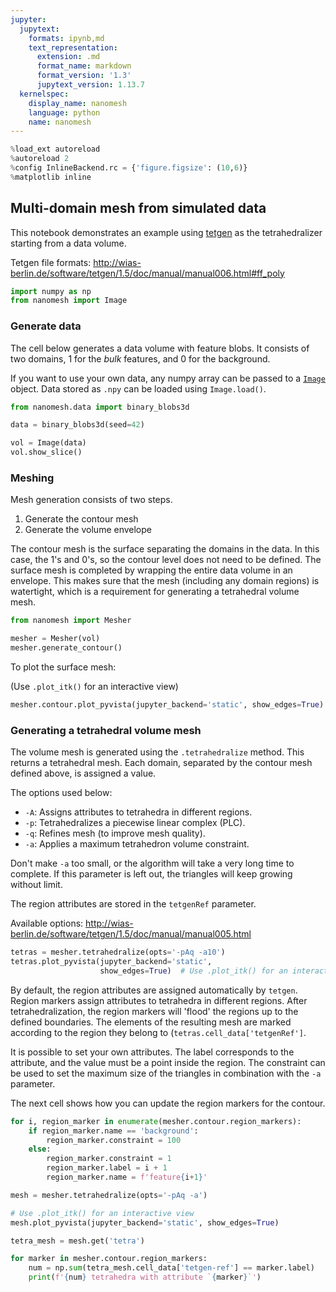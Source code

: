```yaml
---
jupyter:
  jupytext:
    formats: ipynb,md
    text_representation:
      extension: .md
      format_name: markdown
      format_version: '1.3'
      jupytext_version: 1.13.7
  kernelspec:
    display_name: nanomesh
    language: python
    name: nanomesh
---
```


```python
%load_ext autoreload
%autoreload 2
%config InlineBackend.rc = {'figure.figsize': (10,6)}
%matplotlib inline
```

## Multi-domain mesh from simulated data

This notebook demonstrates an example using [tetgen](https://wias-berlin.de/software/tetgen/) as the tetrahedralizer starting from a data volume.

Tetgen file formats:
http://wias-berlin.de/software/tetgen/1.5/doc/manual/manual006.html#ff_poly

```python
import numpy as np
from nanomesh import Image
```

### Generate data

The cell below generates a data volume with feature blobs. It consists of two domains, 1 for the *bulk* features, and 0 for the background.

If you want to use your own data, any numpy array can be passed to a [`Image`](https://nanomesh.readthedocs.io/en/latest/nanomesh.volume.html#nanomesh.volume.Volume) object. Data stored as `.npy` can be loaded using `Image.load()`.

```python
from nanomesh.data import binary_blobs3d

data = binary_blobs3d(seed=42)

vol = Image(data)
vol.show_slice()
```

### Meshing

Mesh generation consists of two steps.

1. Generate the contour mesh
2. Generate the volume envelope

The contour mesh is the surface separating the domains in the data. In this case, the 1's and 0's, so the contour level does not need to be defined. The surface mesh is completed by wrapping the entire data volume in an envelope. This makes sure that the mesh (including any domain regions) is watertight, which is a requirement for generating a tetrahedral volume mesh.

```python
from nanomesh import Mesher

mesher = Mesher(vol)
mesher.generate_contour()
```

To plot the surface mesh:

(Use `.plot_itk()` for an interactive view)

```python
mesher.contour.plot_pyvista(jupyter_backend='static', show_edges=True)
```

### Generating a tetrahedral volume mesh

The volume mesh is generated using the `.tetrahedralize` method. This returns a tetrahedral mesh. Each domain, separated by the contour mesh defined above, is assigned a value.

The options used below:

- `-A`: Assigns attributes to tetrahedra in different regions.
- `-p`: Tetrahedralizes a piecewise linear complex (PLC).
- `-q`: Refines mesh (to improve mesh quality).
- `-a`: Applies a maximum tetrahedron volume constraint.

Don't make `-a` too small, or the algorithm will take a very long time to complete. If this parameter is left out, the triangles will keep growing without limit.

The region attributes are stored in the `tetgenRef` parameter.

Available options: http://wias-berlin.de/software/tetgen/1.5/doc/manual/manual005.html

```python
tetras = mesher.tetrahedralize(opts='-pAq -a10')
tetras.plot_pyvista(jupyter_backend='static',
                    show_edges=True)  # Use .plot_itk() for an interactive view
```

By default, the region attributes are assigned automatically by `tetgen`. Region markers assign attributes to tetrahedra in different regions. After tetrahedralization, the region markers will 'flood' the regions up to the defined boundaries. The elements of the resulting mesh are marked according to the region they belong to (`tetras.cell_data['tetgenRef']`.

It is possible to set your own attributes. The label corresponds to the attribute, and the value must be a point inside the region. The constraint can be used to set the maximum size of the triangles in combination with the `-a` parameter.

The next cell shows how you can update the region markers for the contour.

```python
for i, region_marker in enumerate(mesher.contour.region_markers):
    if region_marker.name == 'background':
        region_marker.constraint = 100
    else:
        region_marker.constraint = 1
        region_marker.label = i + 1
        region_marker.name = f'feature{i+1}'

mesh = mesher.tetrahedralize(opts='-pAq -a')

# Use .plot_itk() for an interactive view
mesh.plot_pyvista(jupyter_backend='static', show_edges=True)
```

```python
tetra_mesh = mesh.get('tetra')

for marker in mesher.contour.region_markers:
    num = np.sum(tetra_mesh.cell_data['tetgen-ref'] == marker.label)
    print(f'{num} tetrahedra with attribute `{marker}`')
```
